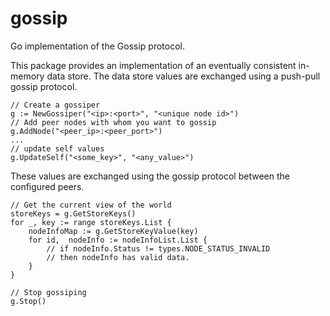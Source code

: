 # gossip
Go implementation of the Gossip protocol.

This package provides an implementation of an eventually consistent in-memory
data store. The data store values are exchanged using a push-pull gossip protocol.

```
// Create a gossiper
g := NewGossiper("<ip>:<port>", "<unique node id>")
// Add peer nodes with whom you want to gossip
g.AddNode("<peer_ip>:<peer_port>")
...
// update self values 
g.UpdateSelf("<some_key>", "<any_value>")
```

These values are exchanged using the gossip protocol between the configured
peers.

```
// Get the current view of the world
storeKeys = g.GetStoreKeys()
for _, key := range storeKeys.List {
	nodeInfoMap := g.GetStoreKeyValue(key)
	for id,  nodeInfo := nodeInfoList.List {
		// if nodeInfo.Status != types.NODE_STATUS_INVALID
        // then nodeInfo has valid data.
	}
}

// Stop gossiping
g.Stop()
```
